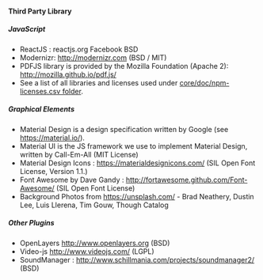#### Third Party Library

##### JavaScript

- ReactJS : reactjs.org  Facebook BSD
- Modernizr: http://modernizr.com (BSD / MIT)
- PDFJS library is provided by the Mozilla Foundation (Apache 2): http://mozilla.github.io/pdf.js/
- See a list of all libraries and licenses used under <u>core/doc/npm-licenses.csv folder</u>.

##### Graphical Elements

- Material Design is a design specification written by Google (see https://material.io/).
- Material UI is the JS framework we use to implement Material Design, written by Call-Em-All (MIT License)
- Material Design Icons : https://materialdesignicons.com/ (SIL Open Font License, Version 1.1.)
- Font Awesome by Dave Gandy : http://fortawesome.github.com/Font-Awesome/ (SIL Open Font License)
- Background Photos from https://unsplash.com/ - Brad Neathery, Dustin Lee, Luis Llerena, Tim Gouw, Though Catalog

##### Other Plugins

- OpenLayers http://www.openlayers.org (BSD)
- Video-js http://www.videojs.com/ (LGPL)
- SoundManager : http://www.schillmania.com/projects/soundmanager2/ (BSD)